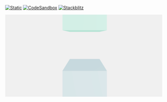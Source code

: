 [![Static](https://img.shields.io/badge/demo-%23646CFF.svg?logo=html5&logoColor=white)](https://pmndrs.github.io/examples/tying-canvas-to-scroll-offset)
[![CodeSandbox](https://img.shields.io/badge/codesandbox-040404?logo=codesandbox&logoColor=DBDBDB)](https://codesandbox.io/s/github/pmndrs/examples/tree/main/demos/tying-canvas-to-scroll-offset)
[![Stackblitz](https://img.shields.io/badge/stackblitz-fff?logo=Stackblitz&logoColor=1389FD)](https://stackblitz.com/github/pmndrs/examples/tree/main/demos/tying-canvas-to-scroll-offset)

![](thumbnail.png)
